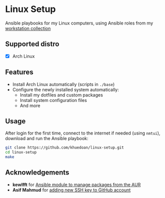 # Linux Setup

Ansible playbooks for my Linux computers, using Ansible roles from my [workstation collection](https://github.com/khuedoan/ansible-collection-workstation)

## Supported distro

- [x] Arch Linux

## Features

- Install Arch Linux automatically (scripts in `./base`)
- Configure the newly installed system automatically:
  - Install my dotfiles and custom packages
  - Install system configuration files
  - And more

## Usage

After login for the first time, connect to the internet if needed (using `nmtui`), download and run the Ansible playbook:

```sh
git clone https://github.com/khuedoan/linux-setup.git
cd linux-setup
make
```

## Acknowledgements

- **kewlfft** for [Ansible module to manage packages from the AUR](https://github.com/kewlfft/ansible-aur)
- **Asif Mahmud** for [adding new SSH key to GitHub account](https://community.ibm.com/community/user/ibmz-and-linuxone/blogs/asif-mahmud1/2020/03/15/cloning-private-git-repository-using-ansible)
